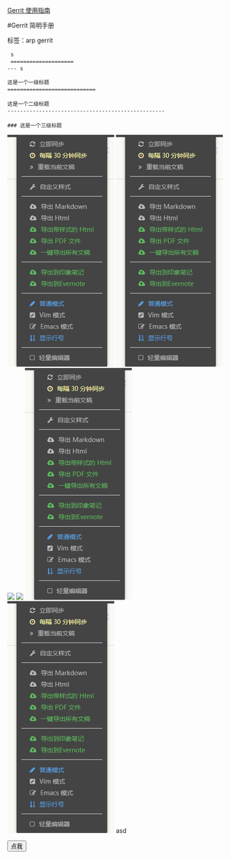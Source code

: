 [ Gerrit 使用指南 ](http://zhairis4-w7/ "点我开始体验")


#Gerrit 简明手册

标签：arp gerrit

```
 s
 ====================
--- s
```

```
这是一个一级标题
============================

这是一个二级标题
--------------------------------------------------

### 这是一个三级标题
```
![](./1.png)
![](1.png)
![]('./1.png')
![]('1.png')
<img src='1.png'/>
<img src='./1.png'/>
asd
<!DOCTYPE html>
<html lang="en">
<head>
    <meta charset="UTF-8">
    <link href="http://cdn.bootcss.com/bootstrap/4.0.0-alpha.3/css/bootstrap.css" rel="stylesheet">
    <link rel="stylesheet" href="">
    <title>Title</title>
</head>
<body>
<button class= 'btn btn-large btn-warning'>点我</button>
</body>
</html>
   